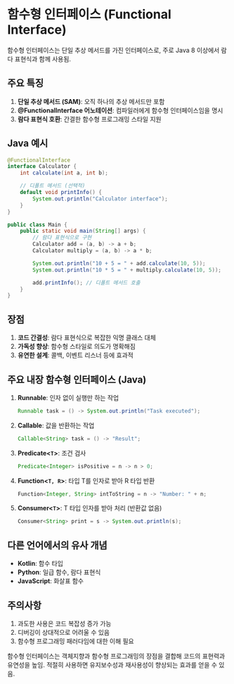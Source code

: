 # 함수형 인터페이스 (Functional Interface)

함수형 인터페이스는 단일 추상 메서드를 가진 인터페이스로, 주로 Java 8 이상에서 람다 표현식과 함께 사용됨.

## 주요 특징

1. **단일 추상 메서드 (SAM)**: 오직 하나의 추상 메서드만 포함
2. **@FunctionalInterface 어노테이션**: 컴파일러에게 함수형 인터페이스임을 명시
3. **람다 표현식 호환**: 간결한 함수형 프로그래밍 스타일 지원

## Java 예시

```java
@FunctionalInterface
interface Calculator {
    int calculate(int a, int b);

    // 디폴트 메서드 (선택적)
    default void printInfo() {
        System.out.println("Calculator interface");
    }
}

public class Main {
    public static void main(String[] args) {
        // 람다 표현식으로 구현
        Calculator add = (a, b) -> a + b;
        Calculator multiply = (a, b) -> a * b;

        System.out.println("10 + 5 = " + add.calculate(10, 5));
        System.out.println("10 * 5 = " + multiply.calculate(10, 5));

        add.printInfo(); // 디폴트 메서드 호출
    }
}
```

## 장점

1. **코드 간결성**: 람다 표현식으로 복잡한 익명 클래스 대체
2. **가독성 향상**: 함수형 스타일로 의도가 명확해짐
3. **유연한 설계**: 콜백, 이벤트 리스너 등에 효과적

## 주요 내장 함수형 인터페이스 (Java)

1. **Runnable**: 인자 없이 실행만 하는 작업

   ```java
   Runnable task = () -> System.out.println("Task executed");
   ```

2. **Callable**: 값을 반환하는 작업

   ```java
   Callable<String> task = () -> "Result";
   ```

3. **Predicate<`T`>**: 조건 검사

   ```java
   Predicate<Integer> isPositive = n -> n > 0;
   ```

4. **Function<`T, R`>**: 타입 T를 인자로 받아 R 타입 반환

   ```java
   Function<Integer, String> intToString = n -> "Number: " + n;
   ```

5. **Consumer<`T`>**: T 타입 인자를 받아 처리 (반환값 없음)

   ```java
   Consumer<String> print = s -> System.out.println(s);
   ```

## 다른 언어에서의 유사 개념

- **Kotlin**: 함수 타입
- **Python**: 일급 함수, 람다 표현식
- **JavaScript**: 화살표 함수

## 주의사항

1. 과도한 사용은 코드 복잡성 증가 가능
2. 디버깅이 상대적으로 어려울 수 있음
3. 함수형 프로그래밍 패러다임에 대한 이해 필요

함수형 인터페이스는 객체지향과 함수형 프로그래밍의 장점을 결합해 코드의 표현력과 유연성을 높임. 적절히 사용하면 유지보수성과 재사용성이 향상되는 효과를 얻을 수 있음.
